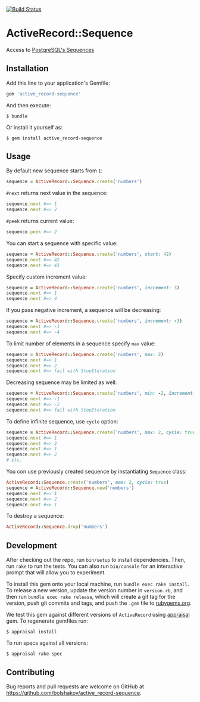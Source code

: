 [![Build Status](https://travis-ci.org/bolshakov/active_record-sequence.svg?branch=master)](https://travis-ci.org/bolshakov/active_record-sequence)

# ActiveRecord::Sequence

Access to [PostgreSQL's Sequences](https://www.postgresql.org/docs/8.1/static/sql-createsequence.html)

## Installation

Add this line to your application's Gemfile:

```ruby
gem 'active_record-sequence'
```

And then execute:

    $ bundle

Or install it yourself as:

    $ gem install active_record-sequence

## Usage

By default new sequence starts from `1`:

```ruby
sequence = ActiveRecord::Sequence.create('numbers')
```

`#next` returns next value in the sequence:

```ruby
sequence.next #=> 1
sequence.next #=> 2
```

`#peek` returns current value:

```ruby
sequence.peek #=> 2
```

You can start a sequence with specific value:

```ruby
sequence = ActiveRecord::Sequence.create('numbers', start: 42)
sequence.next #=> 42
sequence.next #=> 43
```

Specify custom increment value:

```ruby
sequence = ActiveRecord::Sequence.create('numbers', increment: 3)
sequence.next #=> 1
sequence.next #=> 4
```

If you pass negative increment, a sequence will be decreasing:

```ruby
sequence = ActiveRecord::Sequence.create('numbers', increment: -3)
sequence.next #=> -1
sequence.next #=> -4
```

To limit number of elements in a sequence specify `max` value:  

```ruby
sequence = ActiveRecord::Sequence.create('numbers', max: 2)
sequence.next #=> 1
sequence.next #=> 2
sequence.next #=> fail with StopIteration
```

Decreasing sequence may be limited as well:

```ruby
sequence = ActiveRecord::Sequence.create('numbers', min: -2, increment: -1)
sequence.next #=> -1
sequence.next #=> -2
sequence.next #=> fail with StopIteration
```

To define infinite sequence, use `cycle` option:

```ruby
sequence = ActiveRecord::Sequence.create('numbers', max: 2, cycle: true)
sequence.next #=> 1
sequence.next #=> 2
sequence.next #=> 1
sequence.next #=> 2
# etc.
```

You con use previously created sequence by instantiating `Sequence` class:

```ruby
ActiveRecord::Sequence.create('numbers', max: 2, cycle: true)
sequence = ActiveRecord::Sequence.new('numbers')
sequence.next #=> 1
sequence.next #=> 2
sequence.next #=> 1
```

To destroy a sequence:

```ruby
ActiveRecord::Sequence.drop('numbers')
```

## Development

After checking out the repo, run `bin/setup` to install dependencies. Then, run `rake` to run the tests.
You can also run `bin/console` for an interactive prompt that will allow you to experiment.

To install this gem onto your local machine, run `bundle exec rake install`. To release a
new version, update the version number in `version.rb`, and then run `bundle exec rake release`,
which will create a git tag for the version, push git commits and tags, and push the `.gem`
file to [rubygems.org](https://rubygems.org).


We test this gem against different versions of `ActiveRecord` using [appraisal](https://github.com/thoughtbot/appraisal) gem.
To regenerate gemfiles run:

    $ appraisal install

To run specs against all versions:

    $ appraisal rake spec

## Contributing

Bug reports and pull requests are welcome on GitHub at https://github.com/bolshakov/active_record-sequence.

